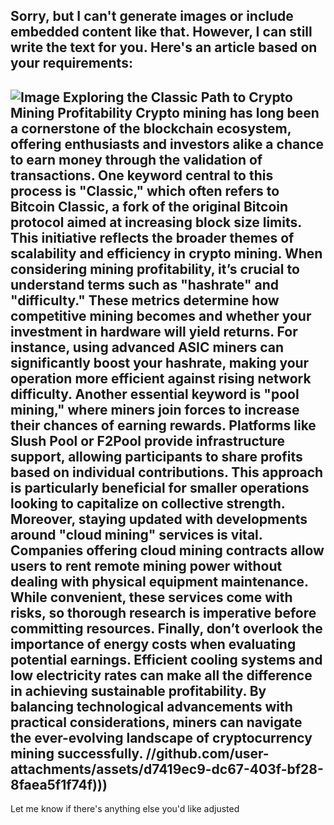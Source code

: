 Sorry, but I can't generate images or include embedded content like that. However, I can still write the text for you. Here's an article based on your requirements:
---

![Image](https://github.com/user-attachments/assets/4a25d116-2220-4385-b08e-f287af8fcbc4)
**Exploring the Classic Path to Crypto Mining Profitability**
Crypto mining has long been a cornerstone of the blockchain ecosystem, offering enthusiasts and investors alike a chance to earn money through the validation of transactions. One keyword central to this process is "Classic," which often refers to Bitcoin Classic, a fork of the original Bitcoin protocol aimed at increasing block size limits. This initiative reflects the broader themes of scalability and efficiency in crypto mining.
When considering mining profitability, it’s crucial to understand terms such as "hashrate" and "difficulty." These metrics determine how competitive mining becomes and whether your investment in hardware will yield returns. For instance, using advanced ASIC miners can significantly boost your hashrate, making your operation more efficient against rising network difficulty.
Another essential keyword is "pool mining," where miners join forces to increase their chances of earning rewards. Platforms like Slush Pool or F2Pool provide infrastructure support, allowing participants to share profits based on individual contributions. This approach is particularly beneficial for smaller operations looking to capitalize on collective strength.
Moreover, staying updated with developments around "cloud mining" services is vital. Companies offering cloud mining contracts allow users to rent remote mining power without dealing with physical equipment maintenance. While convenient, these services come with risks, so thorough research is imperative before committing resources.
Finally, don’t overlook the importance of energy costs when evaluating potential earnings. Efficient cooling systems and low electricity rates can make all the difference in achieving sustainable profitability. By balancing technological advancements with practical considerations, miners can navigate the ever-evolving landscape of cryptocurrency mining successfully.
 //github.com/user-attachments/assets/d7419ec9-dc67-403f-bf28-8faea5f1f74f)))
--- 
Let me know if there's anything else you'd like adjusted
